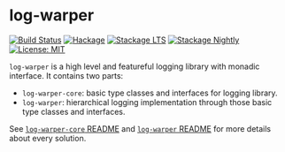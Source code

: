 log-warper
==========

[![Build Status](https://travis-ci.org/serokell/log-warper.svg)](https://travis-ci.org/serokell/log-warper)
[![Hackage](https://img.shields.io/hackage/v/log-warper.svg)](https://hackage.haskell.org/package/log-warper)
[![Stackage LTS](http://stackage.org/package/log-warper/badge/lts)](http://stackage.org/lts/package/log-warper)
[![Stackage Nightly](http://stackage.org/package/log-warper/badge/nightly)](http://stackage.org/nightly/package/log-warper)
[![License: MIT](https://img.shields.io/badge/License-MIT-yellow.svg)](https://opensource.org/licenses/MIT)

`log-warper` is a high level and featureful logging library with monadic interface. It contains two parts:

* `log-warper-core`: basic type classes and interfaces for logging library.
* `log-warper`: hierarchical logging implementation through those basic type classes and interfaces.

See [`log-warper-core` README](https://github.com/serokell/log-warper/blob/master/log-warper-core/README.md)
and [`log-warper` README](https://github.com/serokell/log-warper/blob/master/log-warper/README.md)
for more details about every solution.
